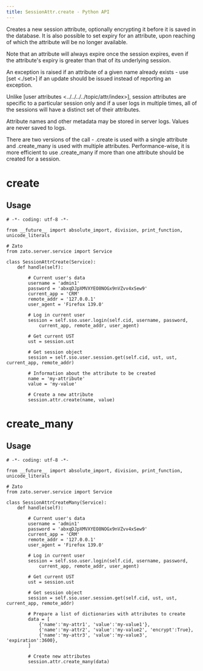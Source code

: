 ```yaml
---
title: SessionAttr.create - Python API
---
```


Creates a new session attribute, optionally encrypting it before it is saved in the database. It is also possible to set expiry
for an attribute, upon reaching of which the attribute will be no longer available.

Note that an attribute will always expire once the session expires, even if the attribute\'s expiry is greater than that of
its underlying session.

An exception is raised if an attribute of a given name already exists - use [set \<./set\>] if an
update should be issued instead of reporting an exception.

Unlike [user attributes \<../../../../topic/attr/index\>], session attributes are specific to a particular session only
and if a user logs in multiple times, all of the sessions will have a distinct set of their attributes.

Attribute names and other metadata may be stored in server logs. Values are never saved to logs.

There are two versions of the call - .create is used with a single attribute and .create_many is used with multiple attributes.
Performance-wise, it is more efficient to use .create_many if more than one attribute should be created for a session.

create
======

Usage
-----

``` {.python}
# -*- coding: utf-8 -*-

from __future__ import absolute_import, division, print_function, unicode_literals

# Zato
from zato.server.service import Service

class SessionAttrCreate(Service):
    def handle(self):

        # Current user's data
        username = 'admin1'
        password = 'abxqDJpXMVXYEO8NOGx9nVZvv4xSew9'
        current_app = 'CRM'
        remote_addr = '127.0.0.1'
        user_agent = 'Firefox 139.0'

        # Log in current user
        session = self.sso.user.login(self.cid, username, password,
            current_app, remote_addr, user_agent)

        # Get current UST
        ust = session.ust

        # Get session object
        session = self.sso.user.session.get(self.cid, ust, ust, current_app, remote_addr)

        # Information about the attribute to be created
        name = 'my-attribute'
        value = 'my-value'

        # Create a new attribute
        session.attr.create(name, value)
```

create_many
===========

Usage
-----

``` {.python}
# -*- coding: utf-8 -*-

from __future__ import absolute_import, division, print_function, unicode_literals

# Zato
from zato.server.service import Service

class SessionAttrCreateMany(Service):
    def handle(self):

        # Current user's data
        username = 'admin1'
        password = 'abxqDJpXMVXYEO8NOGx9nVZvv4xSew9'
        current_app = 'CRM'
        remote_addr = '127.0.0.1'
        user_agent = 'Firefox 139.0'

        # Log in current user
        session = self.sso.user.login(self.cid, username, password,
            current_app, remote_addr, user_agent)

        # Get current UST
        ust = session.ust

        # Get session object
        session = self.sso.user.session.get(self.cid, ust, ust, current_app, remote_addr)

        # Prepare a list of dictionaries with attributes to create
        data = [
            {'name':'my-attr1', 'value':'my-value1'},
            {'name':'my-attr2', 'value':'my-value2', 'encrypt':True},
            {'name':'my-attr3', 'value':'my-value3', 'expiration':3600},
        ]

        # Create new attributes
        session.attr.create_many(data)
```
